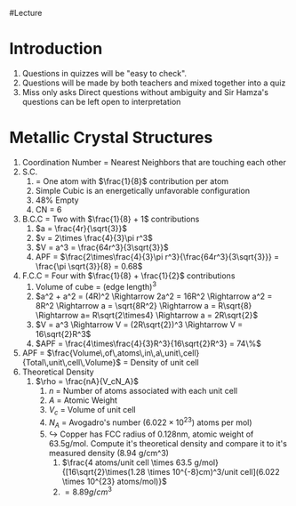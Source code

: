#Lecture 
# Introduction
1. Questions in quizzes will be "easy to check".
2. Questions will be made by both teachers and mixed together into a quiz
3. Miss only asks Direct questions without ambiguity and Sir Hamza's questions can be left open to interpretation
# Metallic Crystal Structures
1. Coordination Number = Nearest Neighbors that are touching each other
2. S.C.
	1. = One atom with $\frac{1}{8}$ contribution per atom
	2. Simple Cubic is an energetically unfavorable configuration
	3. 48% Empty
	4. CN = 6
3. B.C.C = Two with $\frac{1}{8} + 1$ contributions
	1. $a = \frac{4r}{\sqrt{3}}$
	2. $v = 2\times \frac{4}{3}\pi r^3$
	3. $V = a^3 = \frac{64r^3}{3\sqrt{3}}$
	4. APF = $\frac{2\times\frac{4}{3}\pi r^3}{\frac{64r^3}{3\sqrt{3}}} = \frac{\pi \sqrt{3}}{8} = 0.68$
4. F.C.C = Four with $\frac{1}{8} + \frac{1}{2}$ contributions
	1. Volume of cube = (edge length)$^3$
	2. $a^2 + a^2 = (4R)^2 \Rightarrow 2a^2 = 16R^2 \Rightarrow a^2 = 8R^2 \Rightarrow a = \sqrt{8R^2} \Rightarrow a = R\sqrt{8} \Rightarrow a= R\sqrt{2\times4} \Rightarrow a = 2R\sqrt{2}$
	3. $V = a^3 \Rightarrow V = (2R\sqrt{2})^3 \Rightarrow V = 16\sqrt{2}R^3$
	4. $APF = \frac{4\times\frac{4}{3}R^3}{16\sqrt{2}R^3} = 74\%$
5. APF = $\frac{Volume\,of\,atoms\,in\,a\,unit\,cell}{Total\,unit\,cell\,Volume}$ = Density of unit cell
6. Theoretical Density
	1. $\rho = \frac{nA}{V_cN_A}$
		1. $n$ = Number of atoms associated with each unit cell
		2. $A$ = Atomic Weight
		3. $V_c$ = Volume of unit cell
		4. $N_A$ = Avogadro's number ($6.022 \times 10^{23}$) atoms per mol)
		5. $\hookrightarrow$ Copper has FCC radius of 0.128nm, atomic weight of 63.5g/mol. Compute it's theoretical density and compare it to it's measured density (8.94 g/cm^3)
			1. $\frac{4 atoms/unit cell \times 63.5 g/mol}{[16\sqrt{2}\times(1.28 \times 10^{-8}cm)^3/unit cell](6.022 \times 10^{23} atoms/mol)}$
			2. $= 8.89g/cm^3$

